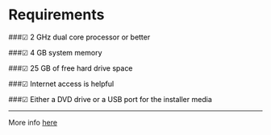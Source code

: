 # Requirements

###&#9745; <span style="color: black">2 GHz dual core processor or better</span>

###&#9745; <span style="color: black">4 GB system memory</span>

###&#9745; <span style="color: black">25 GB of free hard drive space</span>

###&#9745; <span style="color: black">Internet access is helpful</span>

###&#9745; <span style="color: black">Either a DVD drive or a USB port for the installer media</span>

--- 

More info [here](https://help.ubuntu.com/community/Installation/SystemRequirements)